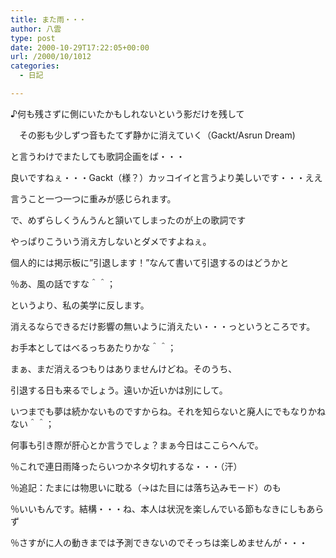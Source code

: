 ```yaml
---
title: また雨・・・
author: 八雲
type: post
date: 2000-10-29T17:22:05+00:00
url: /2000/10/1012
categories:
  - 日記

---
```

♪何も残さずに側にいたかもしれないという影だけを残して　
  
　その影も少しずつ音もたてず静かに消えていく（Gackt/Asrun Dream)

と言うわけでまたしても歌詞企画をば・・・
  
良いですねぇ・・・Gackt（様？）カッコイイと言うより美しいです・・・ええ
  
言うこと一つ一つに重みが感じられます。
  
で、めずらしくうんうんと頷いてしまったのが上の歌詞です
  
やっぱりこういう消え方しないとダメですよねぇ。
  
個人的には掲示板に”引退します！”なんて書いて引退するのはどうかと
  
％あ、風の話ですな＾＾；
  
というより、私の美学に反します。
  
消えるならできるだけ影響の無いように消えたい・・・っというところです。
  
お手本としてはべるっちあたりかな＾＾；
  
まぁ、まだ消えるつもりはありませんけどね。そのうち、
  
引退する日も来るでしょう。遠いか近いかは別にして。
  
いつまでも夢は続かないものですからね。それを知らないと廃人にでもなりかねない＾＾；
  
何事も引き際が肝心とか言うでしょ？まぁ今日はここらへんで。

％これで連日雨降ったらいつかネタ切れするな・・・（汗）
  
％追記：たまには物思いに耽る（→はた目には落ち込みモード）のも
  
％いいもんです。結構・・・ね、本人は状況を楽しんでいる節もなきにしもあらず
  
％さすがに人の動きまでは予測できないのでそっちは楽しめませんが・・・